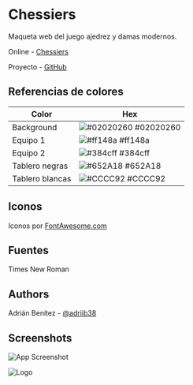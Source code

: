 
# Chessiers

Maqueta web del juego ajedrez y damas modernos.

Online - [Chessiers](https://chessiers.vercel.app/)

Proyecto - [GitHub](https://github.com/adriib38/chessiers)
## Referencias de colores

| Color             | Hex                                                                |
| ----------------- | ------------------------------------------------------------------ |
| Background | ![#02020260](https://via.placeholder.com/10/02020260?text=+) #02020260 |
| Equipo 1 | ![#ff148a](https://via.placeholder.com/10/ff148a?text=+) #ff148a |
| Equipo 2 | ![#384cff](https://via.placeholder.com/10/384cff?text=+) #384cff |
| Tablero negras | ![#652A18](https://via.placeholder.com/10/652A18?text=+) #652A18 |
| Tablero blancas | ![#CCCC92](https://via.placeholder.com/10/CCCC92?text=+) #CCCC92 |

## Iconos

Iconos por [FontAwesome.com](https://fontawesome.com)

## Fuentes

Times New Roman
## Authors

Adrián Benítez - [@adriib38](https://github.com/adriib38)
## Screenshots

![App Screenshot](https://snipboard.io/t3iKd0.jpg)


![Logo](https://snipboard.io/nDE5FS.jpg)

